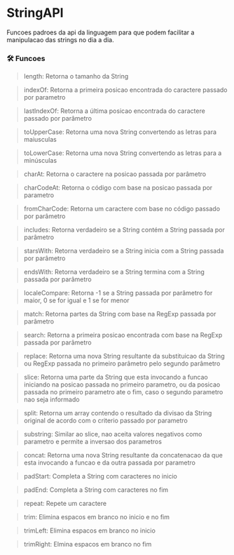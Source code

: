 # StringAPI

Funcoes padroes da api da linguagem para que podem facilitar a manipulacao das strings no dia a dia.

### 🛠 Funcoes

> length: Retorna o tamanho da String

> indexOf: Retorna a primeira posicao encontrada do caractere passado por parametro

> lastIndexOf: Retorna a última posicao encontrada do caractere passado por parâmetro

> toUpperCase: Retorna uma nova String convertendo as letras para maiusculas

> toLowerCase: Retorna uma nova String convertendo as letras para a minúsculas

> charAt: Retorna o caractere na posicao passada por parâmetro

> charCodeAt: Retorna o código com base na posicao passada por parametro

> fromCharCode: Retorna um caractere com base no código passado por parâmetro

> includes: Retorna verdadeiro se a String contém a String passada por parâmetro

> starsWith: Retorna verdadeiro se a String inicia com a String passada por parâmetro

> endsWith: Retorna verdadeiro se a String termina com a String passada por parâmetro

> localeCompare: Retorna -1 se a String passada por parâmetro for maior, 0 se for igual e 1 se for menor

> match: Retorna partes da String com base na RegExp passada por parâmetro

> search: Retorna a primeira posicao encontrada com base na RegExp passada por parâmetro

> replace: Retorna uma nova String resultante da substituicao da String ou RegExp passada no primeiro parâmetro pelo segundo parâmetro

> slice: Retorna uma parte da String que esta invocando a funcao iniciando na posicao passada no primeiro parametro, ou da posicao passada no primeiro parametro ate o fim, caso o segundo parametro nao seja informado

> split: Retorna um array contendo o resultado da divisao da String original de acordo com o criterio passado por parametro

> substring: Similar ao slice, nao aceita valores negativos como parametro e permite a inversao dos parametros

> concat: Retorna uma nova String resultante da concatenacao da que esta invocando a funcao e da outra passada por parametro

> padStart: Completa a String com caracteres no inicio

> padEnd: Completa a String com caracteres no fim

> repeat: Repete um caractere

> trim: Elimina espacos em branco no inicio e no fim

> trimLeft: Elimina espacos em branco no inicio

> trimRight: Elmina espacos em branco no fim
